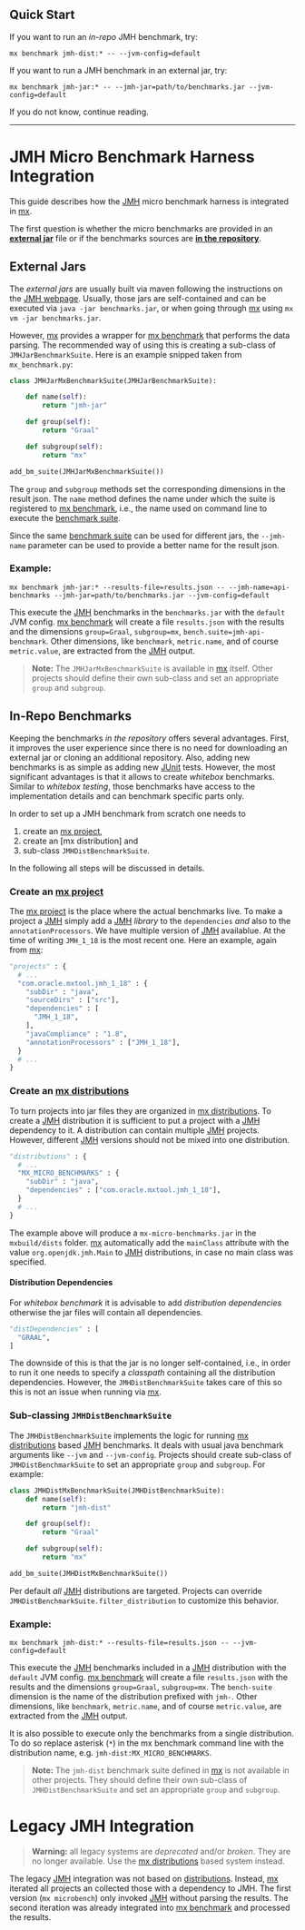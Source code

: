## Quick Start

If you want to run an *in-repo* JMH benchmark, try:

```
mx benchmark jmh-dist:* -- --jvm-config=default
```

If you want to run a JMH benchmark in an external jar, try:

```
mx benchmark jmh-jar:* -- --jmh-jar=path/to/benchmarks.jar --jvm-config=default
```

If you do not know, continue reading.

---

# JMH Micro Benchmark Harness Integration

This guide describes how the [JMH] micro benchmark harness is integrated in [mx].

The first question is whether the micro benchmarks are provided in an [**external jar**](#external-jar) file
or if the benchmarks sources are [**in the repository**](#in-repo).

## External Jars <a name="external-jar"></a>
The *external jars* are usually built via maven following the instructions on the [JMH webpage][JMH].
Usually, those jars are self-contained and can be executed via `java -jar benchmarks.jar`,
or when going through [mx] using `mx vm -jar benchmarks.jar`.

However, [mx] provides a wrapper for [mx benchmark] that performs the data parsing.
The recommended way of using this is creating a sub-class of `JMHJarBenchmarkSuite`.
Here is an example snipped taken from `mx_benchmark.py`:

```python
class JMHJarMxBenchmarkSuite(JMHJarBenchmarkSuite):

    def name(self):
        return "jmh-jar"

    def group(self):
        return "Graal"

    def subgroup(self):
        return "mx"

add_bm_suite(JMHJarMxBenchmarkSuite())
```

The `group` and `subgroup` methods set the corresponding dimensions in the result json.
The `name` method defines the name under which the suite is registered to [mx benchmark],
i.e., the name used on command line to execute the [benchmark suite].

Since the same [benchmark suite] can be used for different jars,
the `--jmh-name` parameter can be used to provide a better name for the result json.

### Example:
```
mx benchmark jmh-jar:* --results-file=results.json -- --jmh-name=api-benchmarks --jmh-jar=path/to/benchmarks.jar --jvm-config=default
```

This execute the [JMH] benchmarks in the `benchmarks.jar` with the `default` JVM config.
[mx benchmark] will create a file `results.json` with the results and the dimensions
`group=Graal`, `subgroup=mx`, `bench.suite=jmh-api-benchmark`.
Other dimensions, like `benchmark`, `metric.name`, and of course `metric.value`,
are extracted from the [JMH] output.

> **Note:** The `JMHJarMxBenchmarkSuite` is available in [mx] itself.
> Other projects should define their own sub-class and set an appropriate `group` and `subgroup`.


## In-Repo Benchmarks <a name="in-repo"></a>

Keeping the benchmarks *in the repository* offers several advantages.
First, it improves the user experience since there is no need for downloading an external jar
or cloning an additional repository.
Also, adding new benchmarks is as simple as adding new [JUnit] tests.
However, the most significant advantages is that it allows to create
*whitebox* benchmarks.
Similar to *whitebox testing*, those benchmarks have access to the implementation
details and can benchmark specific parts only.

In order to set up a JMH benchmark from scratch one needs to
1. create an [mx project],
2. create an [mx distribution] and
3. sub-class `JMHDistBenchmarkSuite`.

In the following all steps will be discussed in details.

### Create an [mx project]

The [mx project] is the place where the actual benchmarks live.
To make a project a [JMH] simply add a [JMH] *library* to the `dependencies`
*and* also to the `annotationProcessors`.
We have multiple version of [JMH] availablue.
At the time of writing `JMH_1_18` is the most recent one.
Here an example, again from [mx]:

```python
"projects" : {
  # ...
  "com.oracle.mxtool.jmh_1_18" : {
    "subDir" : "java",
    "sourceDirs" : ["src"],
    "dependencies" : [
      "JMH_1_18",
    ],
    "javaCompliance" : "1.8",
    "annotationProcessors" : ["JMH_1_18"],
  }
  # ...
}
```

### Create an [mx distributions]

To turn projects into jar files they are organized in [mx distributions].
To create a [JMH] distribution it is sufficient to put a project with a [JMH] dependency to it.
A distribution can contain multiple [JMH] projects.
However, different [JMH] versions should not be mixed into one distribution.

```python
"distributions" : {
  # ...
  "MX_MICRO_BENCHMARKS" : {
    "subDir" : "java",
    "dependencies" : ["com.oracle.mxtool.jmh_1_18"],
  }
  # ...
}
```

The example above will produce a `mx-micro-benchmarks.jar` in the `mxbuild/dists` folder.
[mx] automatically add the `mainClass` attribute with the value `org.openjdk.jmh.Main`
to [JMH] distributions, in case no main class was specified.

#### Distribution Dependencies

For *whitebox benchmark* it is advisable to add *distribution dependencies* otherwise
the jar files will contain all dependencies.

```python
"distDependencies" : [
  "GRAAL",
]
```

The downside of this is that the jar is no longer self-contained, i.e.,
in order to run it one needs to specify a *classpath* containing all the distribution dependencies.
However, the `JMHDistBenchmarkSuite` takes care of this so this is not an issue when running via [mx].

### Sub-classing `JMHDistBenchmarkSuite`

The `JMHDistBenchmarkSuite` implements the logic for running [mx distributions] based [JMH] benchmarks.
It deals with usual java benchmark arguments like `--jvm` and `--jvm-config`.
Projects should create sub-class of `JMHDistBenchmarkSuite` to set an appropriate `group` and `subgroup`.
For example:

```python
class JMHDistMxBenchmarkSuite(JMHDistBenchmarkSuite):
    def name(self):
        return "jmh-dist"

    def group(self):
        return "Graal"

    def subgroup(self):
        return "mx"

add_bm_suite(JMHDistMxBenchmarkSuite())
```

Per default *all* [JMH] distributions are targeted.
Projects can override `JMHDistBenchmarkSuite.filter_distribution` to customize this behavior.

### Example:
```
mx benchmark jmh-dist:* --results-file=results.json -- --jvm-config=default
```

This execute the [JMH] benchmarks included in a [JMH] distribution with the `default` JVM config.
[mx benchmark] will create a file `results.json` with the results and the dimensions
`group=Graal`, `subgroup=mx`.
The `bench-suite` dimension is the name of the distribution prefixed with `jmh-`.
Other dimensions, like `benchmark`, `metric.name`, and of course `metric.value`,
are extracted from the [JMH] output.

It is also possible to execute only the benchmarks from a single distribution.
To do so replace asterisk (`*`) in the mx benchmark command line with the distribution name, e.g. `jmh-dist:MX_MICRO_BENCHMARKS`.


> **Note:** The `jmh-dist` benchmark suite defined in [mx] is not available in other projects.
> They should define their own sub-class of `JMHDistBenchmarkSuite` and set an appropriate `group` and `subgroup`.



# Legacy JMH Integration

> **Warning:** all legacy systems are *deprecated* and/or *broken*.
> They are no longer available.
> Use the [mx distributions] based system instead.

The legacy [JMH] integration was not based on [distributions](#in-reop).
Instead, [mx] iterated all projects an collected those with a dependency to JMH.
The first version (`mx microbench`) only invoked [JMH] without parsing the results.
The second iteration was already integrated into [mx benchmark] and processed the results.


[JMH]: http://openjdk.java.net/projects/code-tools/jmh/
[mx]: ../README.md
[JUnit]: ../README.md#junit
[mx benchmark]: ../README.md
[benchmark suite]: ../README.md
[mx distributions]: ../README.md
[mx project]: ../README.md
